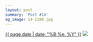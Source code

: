 ```yaml
---
layout: post
summary: 'Post #14'
og_image: 14-1280.jpg
---
```


<p>
  <time><a href="/14">{{ page.date | date: "%B %e, %Y" }}</a></time>
  <a href="/14"><img src="{{ site.assets_url }}/14-640.jpg" srcset="{{ site.assets_url }}/14-1280.jpg 1280w, {{ site.assets_url }}/14-960.jpg 960w, {{ site.assets_url }}/14-640.jpg 640w, {{ site.assets_url }}/14-320.jpg 320w" sizes="(min-width: 700px) 50vw, calc(100vw - 2rem)" /></a>
</p>

